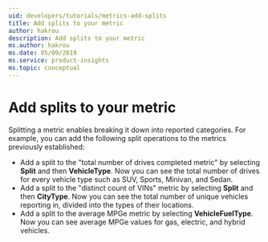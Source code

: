```yaml
---
uid: developers/tutorials/metrics-add-splits
title: Add splits to your metric 
author: hakrou
description: Add splits to your metric 
ms.author: hakrou
ms.date: 05/09/2019
ms.service: product-insights
ms.topic: conceptual
---
```

# Add splits to your metric 

Splitting a metric enables breaking it down into reported categories. For example, you can add the following split operations to the metrics previously established: 

- Add a split to the "total number of drives completed metric" by selecting **Split** and then **VehicleType**. Now you can see the total number of drives for every vehicle type such as SUV, Sports, Minivan, and Sedan. 
- Add a split to the "distinct count of VINs" metric by selecting **Split** and then **CityType**. Now you can see the total number of unique vehicles reporting in, divided into the types of their locations. 
- Add a split to the average MPGe metric by selecting **VehicleFuelType**. Now you can see average MPGe values for gas, electric, and hybrid vehicles.
